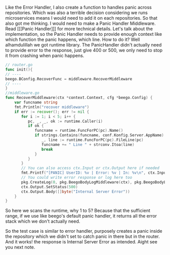 Like the Error Handler, I also create a function to handles panic across repositories. Which was also a terrible decision considering we runs microservices means I would need to add it on each repositories. So that also got me thinking. I would need to make a Panic Handler Middleware. 
Read [[[Panic Handler]]] for more technical details. 
Let's talk about the implementation, so the Panic Handler needs to provide enough context like which function the panic happens, which line. How to do it? Well alhamdulillah we got runtime library. The PanicHandler didn't actually need to provide error to the response, just give 400 or 500, we only need to stop it from crashing when panic happens.
```go
// router.go
func init(){
// ----
beego.BConfig.RecoverFunc = middleware.RecoverMiddleware
// ----
}
//middleware.go
func RecoverMiddleware(ctx *context.Context, cfg *beego.Config) {  
    var funcname string  
    fmt.Println("recover middleware")  
    if err := recover(); err != nil {  
       for i := 1; i < 5; i++ {  
          pc, _, _, ok := runtime.Caller(i)  
          if ok {  
             funcname = runtime.FuncForPC(pc).Name()  
             if strings.Contains(funcname, conf.Konfig.Server.AppName) {  
                _, line := runtime.FuncForPC(pc).FileLine(pc)  
                funcname += " Line " + strconv.Itoa(line)  
                break  
             }  
          }  
       }  
       // You can also access ctx.Input or ctx.Output here if needed  
       fmt.Printf("[PANIC] UserID: %v | Error: %v | In: %v\n", ctx.Input.GetData("user_id"), err, funcname)  
       // You could write error response or log here too
       pkg.CreateLog(0, pkg.BeegoBodyLogMiddleware(ctx), pkg.BeegoBodyLogStatusCode(ctx), *ctx, funcname, "500")
       ctx.Output.SetStatus(500)  
       ctx.Output.Body([]byte("Internal Server Error"))  
    }  
}
```
So here we scans the runtime, why 1 to 5? Because that the sufficient range, if we use like beego's default panic handler, it returns all the error stack which we don't actually need.

So the test case is similar to error handler, purposely creates a panic inside the repository which we didn't set to catch panic in there but in the router. And it works! the response is Internal Server Error as intended. Aight see you next note.